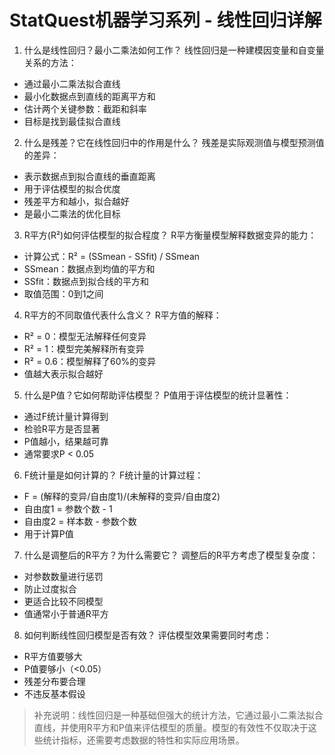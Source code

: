 # StatQuest机器学习系列 - 线性回归详解

1. 什么是线性回归？最小二乘法如何工作？
线性回归是一种建模因变量和自变量关系的方法：
- 通过最小二乘法拟合直线
- 最小化数据点到直线的距离平方和
- 估计两个关键参数：截距和斜率
- 目标是找到最佳拟合直线

2. 什么是残差？它在线性回归中的作用是什么？
残差是实际观测值与模型预测值的差异：
- 表示数据点到拟合直线的垂直距离
- 用于评估模型的拟合优度
- 残差平方和越小，拟合越好
- 是最小二乘法的优化目标

3. R平方(R²)如何评估模型的拟合程度？
R平方衡量模型解释数据变异的能力：
- 计算公式：R² = (SSmean - SSfit) / SSmean
- SSmean：数据点到均值的平方和
- SSfit：数据点到拟合线的平方和
- 取值范围：0到1之间

4. R平方的不同取值代表什么含义？
R平方值的解释：
- R² = 0：模型无法解释任何变异
- R² = 1：模型完美解释所有变异
- R² = 0.6：模型解释了60%的变异
- 值越大表示拟合越好

5. 什么是P值？它如何帮助评估模型？
P值用于评估模型的统计显著性：
- 通过F统计量计算得到
- 检验R平方是否显著
- P值越小，结果越可靠
- 通常要求P < 0.05

6. F统计量是如何计算的？
F统计量的计算过程：
- F = (解释的变异/自由度1)/(未解释的变异/自由度2)
- 自由度1 = 参数个数 - 1
- 自由度2 = 样本数 - 参数个数
- 用于计算P值

7. 什么是调整后的R平方？为什么需要它？
调整后的R平方考虑了模型复杂度：
- 对参数数量进行惩罚
- 防止过度拟合
- 更适合比较不同模型
- 值通常小于普通R平方

8. 如何判断线性回归模型是否有效？
评估模型效果需要同时考虑：
- R平方值要够大
- P值要够小（<0.05）
- 残差分布要合理
- 不违反基本假设

> 补充说明：线性回归是一种基础但强大的统计方法，它通过最小二乘法拟合直线，并使用R平方和P值来评估模型的质量。模型的有效性不仅取决于这些统计指标，还需要考虑数据的特性和实际应用场景。